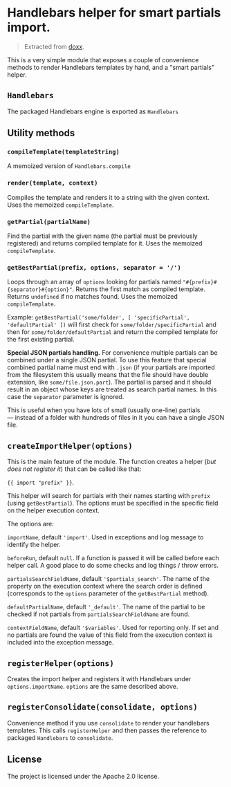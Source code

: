Handlebars helper for smart partials import.
======================

> Extracted from [doxx](https://github.com/resin-io-playground/doxx).

This is a very simple module that exposes a couple of convenience methods to render Handlebars templates by hand, and a "smart partials" helper.

## `Handlebars`

The packaged Handlebars engine is exported as `Handlebars`

## Utility methods

### `compileTemplate(templateString)`

A memoized version of `Handlebars.compile`

### `render(template, context)`

Compiles the template and renders it to a string with the given context.
Uses the memoized `compileTemplate`.

### `getPartial(partialName)`

Find the partial with the given name (the partial must be previously registered) and returns compiled template for it.
Uses the memoized `compileTemplate`.

### `getBestPartial(prefix, options, separator = '/')`

Loops through an array of `options` looking for partials named `"#{prefix}#{separator}#{option}"`. Returns the first match as compiled template.
Returns `undefined` if no matches found.
Uses the memoized `compileTemplate`.

Example: `getBestPartial('some/folder', [ 'specificPartial', 'defaultPartial' ])`
will first check for `some/folder/specificPartial` and then for `some/folder/defaultPartial` and return the compiled template for the first existing partial.

**Special JSON partials handling.** For convenience multiple partials can be combined under a single JSON partial. To use this feature that special combined partial name must end with `.json` (if your partials are imported from the filesystem this usually means that the file should have double extension, like `some/file.json.part`).
The partial is parsed and it should result in an object whose keys are treated as search partial names. In this case the `separator` parameter is ignored.

This is useful when you have lots of small (usually one-line) partials — instead of a folder with hundreds of files in it you can have a single JSON file.

## `createImportHelper(options)`

This is the main feature of the module. The function creates a helper (_but does not register it_) that can be called like that:

`{{ import "prefix" }}`.

This helper will search for partials with their names starting with `prefix` (using `getBestPartial`). The options must be specified in the specific field on the helper execution context.

The options are:

`importName`, default `'import'`. Used in exceptions and log message to identify the helper.

`beforeRun`, default `null`. If a function is passed it will be called before each helper call. A good place to do some checks and log things / throw errors.

`partialsSearchFieldName`, default `'$partials_search'`. The name of the property on the execution context where the search order is defined (corresponds to the `options` parameter of the `getBestPartial` method).

`defaultPartialName`, default `'_default'`. The name of the partial to be checked if not partials from `partialsSearchFieldName` are found.

`contextFieldName`, default `'$variables'`. Used for reporting only. If set and no partials are found the value of this field from the execution context is included into the exception message.

## `registerHelper(options)`

Creates the import helper and registers it with Handlebars under `options.importName`. `options` are the same described above.

## `registerConsolidate(consolidate, options)`

Convenience method if you use `consolidate` to render your handlebars templates. This calls `registerHelper` and then passes the reference to packaged `Handlebars` to `consolidate`.



License
-------

The project is licensed under the Apache 2.0 license.
